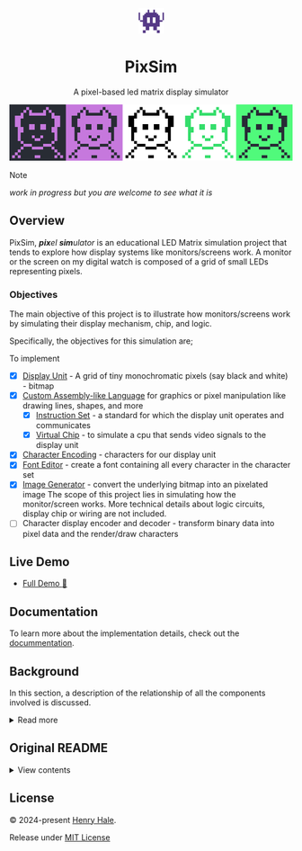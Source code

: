 <div align=center>

<img width=45 src='./public/favicon.svg'>

# PixSim

A pixel-based led matrix display simulator

![](./public/media/showcase.png)

</div>

> [!NOTE]
> _work in progress but you are welcome to see what it is_

## Overview

PixSim, _**pix**el **sim**ulator_ is an educational LED Matrix simulation project that tends to explore
how display systems like monitors/screens work.
A monitor or the screen on my digital watch is composed of a grid of small LEDs representing pixels.

### Objectives

The main objective of this project is to illustrate how monitors/screens work by simulating their display mechanism, chip, and logic. 

Specifically, the objectives for this simulation are;

To implement
- [x] [Display Unit](./docs/display-unit.md) - A grid of tiny monochromatic pixels (say black and white) - bitmap
- [x] [Custom Assembly-like Language](./docs/language.md) for graphics or pixel manipulation like drawing lines, shapes, and more
	- [x] [Instruction Set](./docs/isa.md) - a standard for which the display unit operates and communicates 
	- [x] [Virtual Chip](./docs/virtual-chip.md) - to simulate a cpu that sends video signals to the display unit
- [x] [Character Encoding](./docs/character-encoding.md) - characters for our display unit
- [x] [Font Editor](./docs/font-editor.md) - create a font containing all every character in the character set
- [x] [Image Generator](./docs/image-generator.md) - convert the underlying bitmap into an pixelated image
The scope of this project lies in simulating how the monitor/screen works. More technical details about logic circuits, display chip or wiring are not included.
- [ ] Character display encoder and decoder - transform binary data into pixel data and the render/draw characters

## Live Demo

- [Full Demo :rocket:](https://henryhale.github.io/pixsim/)

## Documentation

To learn more about the implementation details, check out the [docummentation](./docs/index.md).

## Background

In this section, a description of the relationship of all the components involved is discussed. 

<details>
<summary>Read more</summary>

Suppose that you are typing a command in your terminal/notepad. 
Every time you press a key this is what happens behind the scenes;
1. **key detection**: the keyboard registers the physical action and generates a unique electrical signal corresponding to that key.
2. **key scan**: the keyboard's microcontroller scans the key matrix to identify which key has been pressed, converting it into a keycode.
3. **hardware interrupt**: the keyboard sends an interrupt signal to the processor (CPU). This interrupt alerts the CPU that new input is available.
4. **interrupt handling**: the CPU temporarily halts its current operations and jumps to the interrupt handler, a specific routine designed to manage keyboard input.
5. **reading keycode**: the interrupt handler reads the keycode from the keyboard's buffer. Each key corresponds to a unique binary number (scan code).
6. **character translation**: the operating system (OS) takes the keycode and translates it into a character using the current character set (e.g. ASCII, UTF-8).
	- for example, pressing the 'A' key might correspond to the keycode that translates to the binary number `01000001` in ASCII.
7. **accumulator(data register)**: the OS stores the translated binary representation of the character in the accumulator, preparing it to be sent to the appropriate program (your terminal/notepad in this case).
8. **interrupt return**: The OS then forwards the character to the application (your terminal). This often involves a system call where the OS communicates with the terminal application.
9. **reading the input character**: The terminal application receives the character from the OS. It retrieves the character from the accumulator and processes it, which may involve updating the display buffer.
10. **displaying the character**: the terminal application updates the screen by rendering the character in the appropriate font and position based on the current cursor location. This might involve converting to pixel data for rendering.
11. **refreshing the display**: the display is refreshed to show the new character. The terminal may redraw the entire screen or just the part that changed, depending on its implementation.

This entire process occurs in a matter of milliseconds, making it feel instantaneous to you. Each step involves intricate communication between the keyboard, CPU, OS, and application, ensuring that your input is accurately captured and displayed.

</details>

## Original README

<details>
<summary>View contents</summary>

#### The Idea

- I am planning on working on a led matirx screen simulator/emulator. 
- I want to learn about the monitor display circuit, it's chip and logic.
- I plan on developing a grid of many tiny coloured pixels (say black and white), character set, font, character display encoder/decoder to draw characters on the screen.
- Plus a pixel or field shader/filler to fill a group of pixels. Pixels will be tiny bit easily distinguishable with a human eye.
- I want to finally write a blog post/article about it so that others can see and learn how screens/display systems work at a low level.
- I don't know if it'll be too much but I consider creating a custom instructions set and assembly like language that compiles to binary data, say one command per line.
- Each line will represent what signal bits sent to the display screen via a cable.
- In fact, I need to develop and simulate a chip to read our compiled code line by line per clock signal then send the bits to our display screen emulator that receives them and displays whats requested. 

I know my idea is vague or wiggly. I am trying to formulate it in a better way.

#### Todo
- LED Matrix Simulator(grid of pixels)
- Character Display(character set, font creator, character renderer)
- Display Controller(instruction set, assembler, virtual chip)
- Documentation
- Other(shareable/downloadable pixelated images, animations, games like maze) -->

</details>

## License

&copy; 2024-present [Henry Hale](https://github.com/henryhale).

Release under [MIT License](https://github.com/henryhale/pixsim/blob/master/LICENSE.txt)
